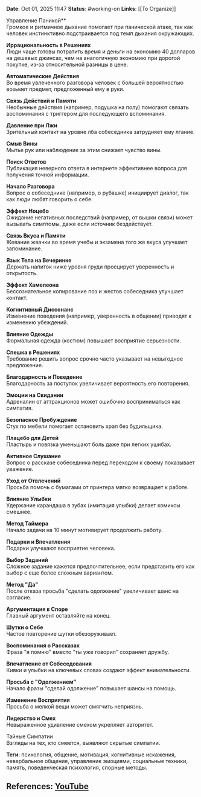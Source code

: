 **Date**: Oct 01, 2025 11:47
**Status**: #working-on
**Links**: [[To Organize]] 

Управление Паникой**  
Громкое и ритмичное дыхание помогает при панической атаке, так как человек инстинктивно подстраивается под темп дыхания окружающих.  

**Иррациональность в Решениях**  
Люди чаще готовы потратить время и деньги на экономию 40 долларов на дешевых джинсах, чем на аналогичную экономию при дорогой покупке, из-за относительной разницы в цене.  

**Автоматические Действия**  
Во время увлеченного разговора человек с большей вероятностью возьмет предмет, предложенный ему в руки.  

**Связь Действий и Памяти**  
Необычные действия (например, подушка на полу) помогают связать воспоминания с триггером для последующего вспоминания.  

**Давление при Лжи**  
Зрительный контакт на уровне лба собеседника затрудняет ему лгание.  

**Смыв Вины**  
Мытье рук или наблюдение за этим снижает чувство вины.  

**Поиск Ответов**  
Публикация неверного ответа в интернете эффективнее вопроса для получения точной информации.  

**Начало Разговора**  
Вопрос о собеседнике (например, о рубашке) инициирует диалог, так как люди любят говорить о себе.  

**Эффект Ноцебо**  
Ожидание негативных последствий (например, от вышки связи) может вызывать симптомы, даже если источник бездействует.  

**Связь Вкуса и Памяти**  
Жевание жвачки во время учебы и экзамена того же вкуса улучшает запоминание.  

**Язык Тела на Вечеринке**  
Держать напиток ниже уровня груди проецирует уверенность и открытость.  

**Эффект Хамелеона**  
Бессознательное копирование поз и жестов собеседника улучшает контакт.  

**Когнитивный Диссонанс**  
Изменение поведения (например, уверенность в общении) приводят к изменению убеждений.  

**Влияние Одежды**  
Формальная одежда (костюм) повышает восприятие серьезности.  

**Спешка в Решениях**  
Требование решить вопрос срочно часто указывает на невыгодное предложение.  

**Благодарность и Поведение**  
Благодарность за поступок увеличивает вероятность его повторения.  

**Эмоции на Свидании**  
Адреналин от аттракционов может ошибочно восприниматься как симпатия.  

**Безопасное Пробуждение**  
Стук по мебели помогает остановить храп без будильщика.  

**Плацебо для Детей**  
Пластырь и повязка уменьшают боль даже при легких ушибах.  

**Активное Слушание**  
Вопрос о рассказе собеседника перед переходом к своему показывает уважение.  

**Уход от Отвлечений**  
Просьба помочь с бумагами от принтера мягко возвращает к работе.  

**Влияние Улыбки**  
Удержание карандаша в зубах (имитация улыбки) делает комиксы смешнее.  

**Метод Таймера**  
Начало задачи на 10 минут мотивирует продолжить работу.  

**Подарки и Впечатления**  
Подарки улучшают восприятие человека.  

**Выбор Заданий**  
Сложное задание кажется предпочтительнее, если представить его как выбор с еще более сложным вариантом.  

**Метод "Да"**  
После отказа просьба "сделать одолжение" увеличивает шанс на согласие.  

**Аргументация в Споре**  
Главный аргумент оставляйте на конец.  

**Шутки о Себе**  
Частое повторение шутки обезоруживает.  

**Воспоминания о Рассказах**  
Фраза "я помню" вместо "ты уже говорил" сохраняет дружбу.  

**Впечатление от Собеседования**  
Кивки и улыбки на ключевых словах создают эффект внимательности.  

**Просьба с "Одолжением"**  
Начало фразы "сделай одолжение" повышает шансы на помощь.  

**Изменение Восприятия**  
Просьба о мелкой вещи может смягчить неприязнь.  

**Лидерство и Смех**  
Невыраженное удивление смехом укрепляет авторитет.  

Тайные Симпатии  
Взгляды на тех, кто смеется, выявляют скрытые симпатии.  

**Теги**: психология, общение, мотивация, когнитивные искажения, невербальное общение, управление эмоциями, социальные техники, память, поведенческая психология, спорные методы.

## References: [YouTube](https://www.youtube.com/watch?v=jU98T3hicHY)
